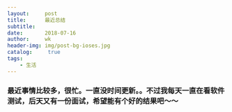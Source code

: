 ```yaml
---
layout:     post
title:      最近总结
subtitle:   
date:       2018-07-16
author:     wk
header-img: img/post-bg-ioses.jpg
catalog: 	 true
tags:
    - 生活
---
```


### 最近事情比较多，很忙。一直没时间更新。。不过我每天一直在看软件测试，后天又有一份面试，希望能有个好的结果吧～～
